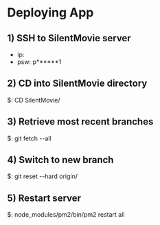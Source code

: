 # Deploying App

## 1) SSH to SilentMovie server
- ip: 
- psw: p******1

## 2) CD into SilentMovie directory
$: CD SilentMovie/

## 3) Retrieve most recent branches
$: git fetch --all

## 4) Switch to new branch
$: git reset --hard origin/<branch-name>

## 5) Restart server
$: node_modules/pm2/bin/pm2 restart all
